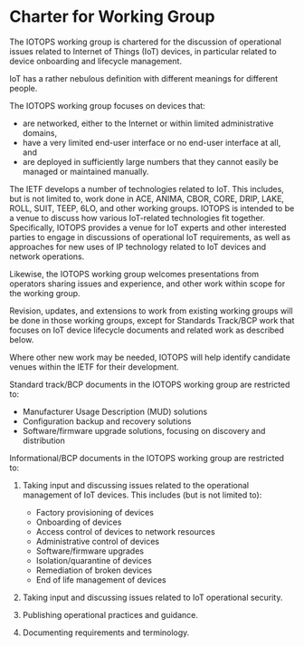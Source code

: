 # Charter for Working Group

The IOTOPS working group is chartered for the discussion of operational issues related
to Internet of Things (IoT) devices, in particular related to device onboarding and lifecycle management.

IoT has a rather nebulous definition with different meanings for different people.

The IOTOPS working group focuses on devices that:

* are networked, either to the Internet or within limited administrative domains,
* have a very limited end-user interface or no end-user interface at all, and
* are deployed in sufficiently large numbers that they cannot easily be managed or maintained manually.

The IETF develops a number of technologies related to IoT. This includes, but is not limited to, work done in ACE,
ANIMA, CBOR, CORE, DRIP, LAKE, ROLL, SUIT, TEEP, 6LO, and other working groups. IOTOPS
is intended to be a venue to discuss how various IoT-related technologies fit together. Specifically, IOTOPS
provides a venue for IoT experts and other interested parties to
engage in discussions of operational IoT requirements, as well as approaches for new uses
of IP technology related to IoT devices and network operations.

Likewise, the IOTOPS working group welcomes presentations from operators sharing issues and experience, and other work
within scope for the working group.

Revision, updates, and extensions to work from existing working groups will be done in those working groups, except for
Standards Track/BCP work that focuses on IoT device lifecycle documents and related work as described below.

Where other new work may be needed, IOTOPS will help identify candidate venues within the IETF for their development.

Standard track/BCP documents in the IOTOPS working group are restricted to:

- Manufacturer Usage Description (MUD) solutions
- Configuration backup and recovery solutions
- Software/firmware upgrade solutions, focusing on discovery and distribution

Informational/BCP documents in the IOTOPS working group are restricted to:

1. Taking input and discussing issues related to the operational management of IoT devices.
This includes (but is not limited to):

   - Factory provisioning of devices
   - Onboarding of devices
   - Access control of devices to network resources
   - Administrative control of devices
   - Software/firmware upgrades
   - Isolation/quarantine of devices
   - Remediation of broken devices
   - End of life management of devices

2. Taking input and discussing issues related to IoT operational security.
3. Publishing operational practices and guidance.
4. Documenting requirements and terminology.
